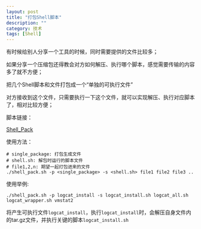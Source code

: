 ```yaml
---
layout: post
title: "打包Shell脚本"
description: ""
category: 技术
tags: [Shell]
---
```


有时候给别人分享一个工具的时候，同时需要提供的文件比较多；

如果分享一个压缩包还得教会对方如何解压、执行哪个脚本，感觉需要传输的内容多了就不方便；

把几个Shell脚本和文件打包成一个“单独的可执行文件”
 
对方接收到这个文件，只需要执行一下这个文件，就可以实现解压、执行对应脚本了，相对比较方便；

脚本链接：

[Shell_Pack](https://gist.github.com/scue/ac1cc4da7f7fee538e13)

使用方法：

    # single_package: 打包生成文件
    # shell.sh: 解包时运行的脚本文件
    # file1,2,n: 期望一起打包进来的文件
    ./shell_pack.sh -p <single_package> -s <shell.sh> file1 file2 file3 .. 

使用举例:

    ./shell_pack.sh -p logcat_install -s logcat_install.sh logcat_all.sh logcat_wrapper.sh vmstat2

将产生可执行文件`logcat_install`，执行`logcat_install`时，会解压自身文件内的tar.gz文件，并执行关键的脚本`logcat_install.sh`

